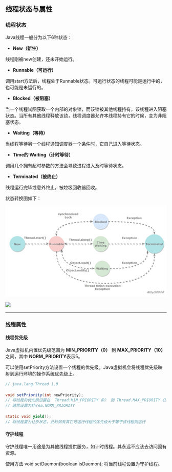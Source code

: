 ## 线程状态与属性

### 线程状态

Java线程一般分为以下6种状态：  

* **New（新生）**

线程刚被new创建，还未开始运行。

* **Runnable（可运行）**

调用start方法后，线程处于Runnable状态。可运行状态的线程可能是运行中的，也可能是未运行的。

* **Blocked（被阻塞）**

当一个线程试图获取一个内部的对象锁，而该锁被其他线程持有，该线程进入阻塞状态。当所有其他线程释放该锁，线程调度器允许本线程持有它的时候，变为非阻塞状态。

* **Waiting（等待）**

当线程等待另一个线程通知调度器一个条件时，它自己进入等待状态。

* **Time的 Waiting（计时等待）**

调用几个拥有超时参数的方法会导致进程进入及时等待状态。

* **Terminated（被终止）**

线程运行完毕或意外终止，被垃圾回收器回收。



状态转换图如下：

![](https://github.com/CyC2018/CS-Notes/blob/master/docs/notes/pics/96706658-b3f8-4f32-8eb3-dcb7fc8d5381.jpg)

![](./p1.jpg)

---

### 线程属性

#### 线程优先级

Java虚拟机内置优先级范围为 **MIN_PRIORITY（0）** 到 **MAX_PRIORITY（10）** 之间，其中 **NORM_PRIORITY**表示5。

可以使用setPriority方法设置一个线程的优先级。Java虚拟机会将线程优先级映射到运行环境的操作系统优先级上。

```java
// java.lang.Thread 1.0

void setPriority(int newPriority);
// 将线程的优先级设置在  Thread.MIN_PRIORITY（0） 到 Thread.MAX_PRIORITY（10） 之间;
// 通常设置为Threa.NORM_PRIORITY

static void yield();
// 将线程置为让步状态，此时如有其它可运行线程的优先级大于等于该线程则运行
```



#### 守护线程

守护线程唯一用途是为其他线程提供服务，如计时线程。其永远不应该去访问固有资源。

使用方法 void setDaemon(boolean isDaemon); 将当前线程设置为守护线程。



